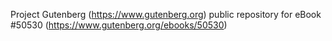 Project Gutenberg (https://www.gutenberg.org) public repository for
eBook #50530 (https://www.gutenberg.org/ebooks/50530)
